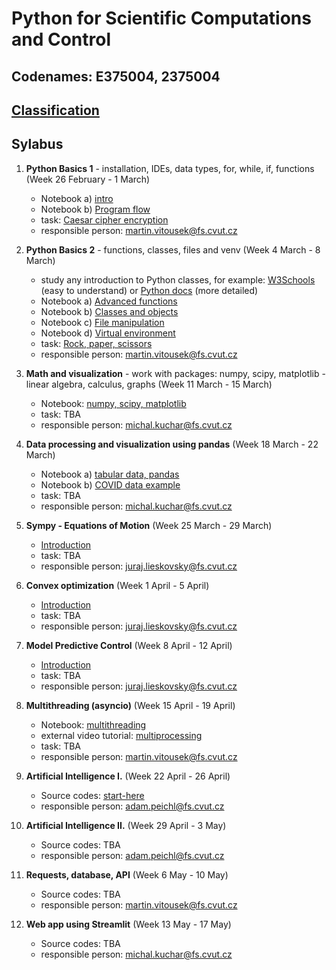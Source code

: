 # Python for Scientific Computations and Control 
## Codenames: E375004, 2375004

## [Classification](courses/classification.md)

## Sylabus

1. **Python Basics 1** - installation, IDEs, data types, for, while, if, functions (Week 26 February - 1 March)

   - Notebook a) [intro](courses/intro.md)
   - Notebook b) [Program flow](courses/E375004/python_basics_1/basics_01.ipynb)
   - task: [Caesar cipher encryption](https://github.com/CVUT-FS-12110/Python-for-Scientific-Computations-and-Control/blob/master/tasks/EN_Caesar_cipher_encryption.ipynb)
   - responsible person: martin.vitousek@fs.cvut.cz
   
2. **Python Basics 2** - functions, classes, files and venv (Week 4 March - 8 March)

   - study any introduction to Python classes, for example: [W3Schools](https://www.w3schools.com/python/python_classes.asp) (easy to understand) or [Python docs](https://docs.python.org/3/tutorial/classes.html) (more detailed)
   - Notebook a) [Advanced functions](courses/E375004/python_basics_2/basics_02a_functions_adv.ipynb)
   - Notebook b) [Classes and objects](courses/E375004/python_basics_2/basics_02b_oop.ipynb)
   - Notebook c) [File manipulation](courses/E375004/python_basics_2/basics_02c_files.ipynb)
   - Notebook d) [Virtual environment](courses/E375004/python_basics_2/basics_02d_venv.ipynb)
   - task: [Rock, paper, scissors](https://github.com/CVUT-FS-12110/Python-for-Scientific-Computations-and-Control/tree/master/tasks/rock_paper_scissors)
   - responsible person: martin.vitousek@fs.cvut.cz

3. **Math and visualization** - work with packages: numpy, scipy, matplotlib - linear algebra, calculus, graphs (Week 11 March - 15 March)

   - Notebook: [numpy, scipy, matplotlib](courses/E375004/numpy_matplotlib/numpy_matplotlib.ipynb)
   - task: TBA
   - responsible person: michal.kuchar@fs.cvut.cz

4. **Data processing and visualization using pandas** (Week 18 March - 22 March)

   - Notebook a) [tabular data, pandas](courses/E375004/data_pandas/basics_01.ipynb)
   - Notebook b) [COVID data example](courses/E375004/data_pandas/basics_02.ipynb)
   - task: TBA
   - responsible person: michal.kuchar@fs.cvut.cz


5. **Sympy - Equations of Motion** (Week 25 March - 29 March)

   - [Introduction](courses/E375004/sympy/introduction.md)
   - task: TBA
   - responsible person: juraj.lieskovsky@fs.cvut.cz

6. **Convex optimization** (Week 1 April - 5 April)

   - [Introduction](courses/E375004/optimization/introduction.md)
   - task: TBA
   - responsible person: juraj.lieskovsky@fs.cvut.cz

7. **Model Predictive Control** (Week 8 April - 12 April)

   - [Introduction](courses/E375004/model_predictive_control/introduction.md)
   - task: TBA
   - responsible person: juraj.lieskovsky@fs.cvut.cz

8. **Multithreading (asyncio)** (Week 15 April - 19 April)

   - Notebook: [multithreading](courses/E375004/multithreading/multithreading.ipynb)
   - external video tutorial: [multiprocessing](https://youtu.be/fKl2JW_qrso)
   - task: TBA
   - responsible person: martin.vitousek@fs.cvut.cz


9. **Artificial Intelligence I.** (Week 22 April - 26 April)

   - Source codes: [start-here](courses/E375004/ai_chapter1/ai_chapter1.md)
   - responsible person: adam.peichl@fs.cvut.cz


10. **Artificial Intelligence II.** (Week 29 April - 3 May)

    - Source codes: TBA
    - responsible person: adam.peichl@fs.cvut.cz


11. **Requests, database, API** (Week 6 May - 10 May)

    - Source codes: TBA
    - responsible person: martin.vitousek@fs.cvut.cz


12. **Web app using Streamlit** (Week 13 May - 17 May)

    - Source codes: TBA
    - responsible person: michal.kuchar@fs.cvut.cz



